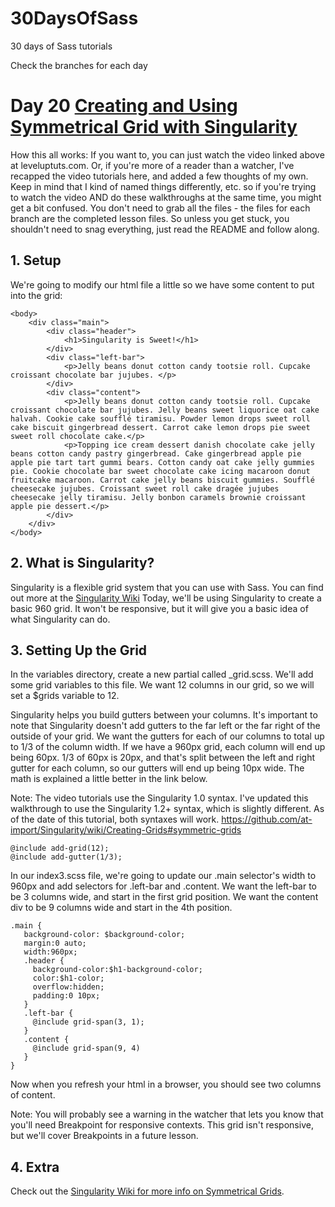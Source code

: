30DaysOfSass
============

30 days of Sass tutorials

Check the branches for each day

# Day 20 [Creating and Using Symmetrical Grid with Singularity](http://leveluptuts.com/tutorials/sass-tutorials/24-creating-and-using-symmetrical-grid)
How this all works:  If you want to, you can just watch the video linked above at leveluptuts.com. Or, if you're more of a reader than a watcher, I've recapped the video tutorials here, and added a few thoughts of my own. Keep in mind that I kind of named things differently, etc. so if you're trying to watch the video AND do these walkthroughs at the same time, you might get a bit confused. You don't need to grab all the files - the files for each branch are the completed lesson files. So unless you get stuck, you shouldn't need to snag everything, just read the README and follow along.

## 1. Setup
We're going to modify our html file a little so we have some content to put into the grid:

```
<body>
    <div class="main">
        <div class="header">
            <h1>Singularity is Sweet!</h1>
        </div>
        <div class="left-bar">
            <p>Jelly beans donut cotton candy tootsie roll. Cupcake croissant chocolate bar jujubes. </p>
        </div>
        <div class="content">
            <p>Jelly beans donut cotton candy tootsie roll. Cupcake croissant chocolate bar jujubes. Jelly beans sweet liquorice oat cake halvah. Cookie cake soufflé tiramisu. Powder lemon drops sweet roll cake biscuit gingerbread dessert. Carrot cake lemon drops pie sweet sweet roll chocolate cake.</p>
            <p>Topping ice cream dessert danish chocolate cake jelly beans cotton candy pastry gingerbread. Cake gingerbread apple pie apple pie tart tart gummi bears. Cotton candy oat cake jelly gummies pie. Cookie chocolate bar sweet chocolate cake icing macaroon donut fruitcake macaroon. Carrot cake jelly beans biscuit gummies. Soufflé cheesecake jujubes. Croissant sweet roll cake dragée jujubes cheesecake jelly tiramisu. Jelly bonbon caramels brownie croissant apple pie dessert.</p>
        </div>
    </div>
</body>
```

## 2. What is Singularity?
Singularity is a flexible grid system that you can use with Sass.  You can find out more at the [Singularity Wiki](https://github.com/at-import/Singularity/wiki)
Today, we'll be using Singularity to create a basic 960 grid.  It won't be responsive, but it will give you a basic idea of what Singularity can do.

## 3. Setting Up the Grid
In the variables directory, create a new partial called _grid.scss.  We'll add some grid variables to this file. We want 12 columns in our grid, so we will set a $grids variable to 12. 

Singularity helps you build gutters between your columns.  It's important to note that Singularity doesn't add gutters to the far left or the far right of the outside of your grid. We want the gutters for each of our columns to total up to 1/3 of the column width.  If we have a 960px grid, each column will end up being 60px. 1/3 of 60px is 20px, and that's split between the left and right gutter for each column, so our gutters will end up being 10px wide. The math is explained a little better in the link below.

Note: The video tutorials use the Singularity 1.0 syntax.  I've updated this walkthrough to use the Singularity 1.2+ syntax, which is slightly different.  As of the date of this tutorial, both syntaxes will work. https://github.com/at-import/Singularity/wiki/Creating-Grids#symmetric-grids 

 ```
@include add-grid(12);
@include add-gutter(1/3);
 ```
 
 In our index3.scss file, we're going to update our .main selector's width to 960px and add selectors for .left-bar and .content.  We want the left-bar to be 3 columns wide, and start in the first grid position. We want the content div to be 9 columns wide and start in the 4th position.
 
 ```
.main {
    background-color: $background-color;
    margin:0 auto;
    width:960px;
    .header {
      background-color:$h1-background-color;
      color:$h1-color;
      overflow:hidden;
      padding:0 10px;
    }
    .left-bar {
      @include grid-span(3, 1);
    }
    .content {
      @include grid-span(9, 4)
    }
}
 ```
 
 Now when you refresh your html in a browser, you should see two columns of content.
 
 Note: You will probably see a warning in the watcher that lets you know that you'll need Breakpoint for responsive contexts.  This grid isn't responsive, but we'll cover Breakpoints in a future lesson.
 

## 4. Extra
Check out the [Singularity Wiki for more info on Symmetrical Grids](https://github.com/at-import/Singularity/wiki/Creating-Grids#symmetric-grids).  
